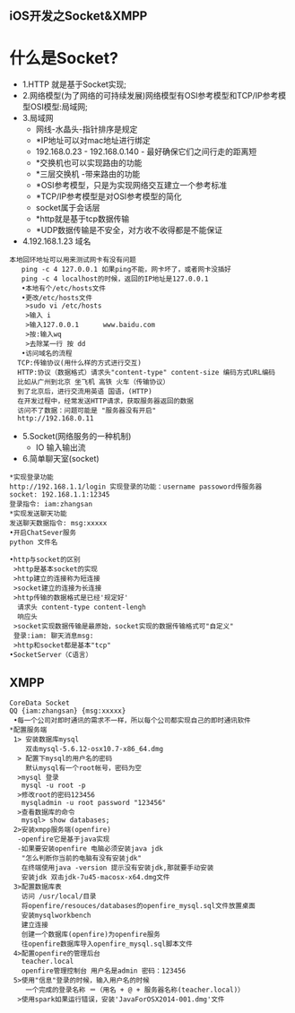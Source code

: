 ## iOS开发之Socket&XMPP

# 什么是Socket?
- 1.HTTP 就是基于Socket实现;
- 2.网络模型(为了网络的可持续发展)网络模型有OSI参考模型和TCP/IP参考模型OSI模型:局域网;
- 3.局域网
    - 网线-水晶头-指针排序是规定
    - *IP地址可以对mac地址进行绑定
    - 192.168.0.23 - 192.168.0.140 - 最好确保它们之间行走的距离短
    - *交换机也可以实现路由的功能
    - *三层交换机 -带来路由的功能
    - *OSI参考模型，只是为实现网络交互建立一个参考标准
    - *TCP/IP参考模型是对OSI参考模型的简化
    - socket属于会话层
    - *http就是基于tcp数据传输
    - *UDP数据传输是不安全，对方收不收得都是不能保证
- 4.192.168.1.23 域名<br>
```objc
本地回环地址可以用来测试网卡有没有问题
   ping -c 4 127.0.0.1 如果ping不能，网卡坏了，或者网卡没插好
   ping -c 4 localhost的时候，返回的IP地址是127.0.0.1
   •本地有个/etc/hosts文件
   •更改/etc/hosts文件
    >sudo vi /etc/hosts
    >输入 i
    >输入127.0.0.1      www.baidu.com
    >按:输入wq
    >去除某一行 按 dd
   •访问域名的流程
  TCP:传输协议(用什么样的方式进行交互)
  HTTP:协议（数据格式）请求头"content-type" content-size 编码方式URL编码
  比如从广州到北京 坐飞机 高铁 火车（传输协议）
  到了北京后，进行交流用英语 国语，(HTTP)
  在开发过程中，经常发送HTTP请求，获取服务器返回的数据
  访问不了数据：问题可能是 "服务器没有开启"
  http://192.168.0.11
  ```
- 5.Socket(网络服务的一种机制)
   - IO 输入输出流
- 6.简单聊天室(socket)

```objc
*实现登录功能
http://192.168.1.1/login 实现登录的功能：username passoword传服务器
socket: 192.168.1.1:12345
登录指令: iam:zhangsan
*实现发送聊天功能
发送聊天数据指令: msg:xxxxx
•开启ChatSever服务
python 文件名

•http与socket的区别
 >http是基本socket的实现
 >http建立的连接称为短连接
 >socket建立的连接为长连接
 >http传输的数据格式是已经'规定好'
  请求头 content-type content-lengh
  响应头
 >socket实现数据传输是最原始，socket实现的数据传输格式可"自定义"
 登录:iam: 聊天消息msg:
 >http和socket都是基本"tcp"
•SocketServer（C语言）
```
## XMPP
```objc
CoreData Socket
QQ {iam:zhangsan} {msg:xxxxx}
 •每一个公司对即时通讯的需求不一样，所以每个公司都实现自己的即时通讯软件
*配置服务端
 1> 安装数据库mysql
    双击mysql-5.6.12-osx10.7-x86_64.dmg
  > 配置下mysql的用户名的密码
    默认mysql有一个root帐号，密码为空
  >mysql 登录
   mysql -u root -p
  >修改root的密码123456
   mysqladmin -u root password "123456"
  >查看数据库的命令
   mysql> show databases;
 2>安装xmpp服务端(openfire)
  -openfire它是基于java实现
  -如果要安装openfire 电脑必须安装java jdk
   "怎么判断你当前的电脑有没有安装jdk"
   在终端使用java -version 提示没有安装jdk,那就要手动安装
   安装jdk 双击jdk-7u45-macosx-x64.dmg文件
 3>配置数据库表
   访问 /usr/local/目录
   将openfire/resouces/databases的openfire_mysql.sql文件放置桌面
   安装mysqlworkbench
   建立连接
   创建一个数据库(openfire)为openfire服务
   往openfire数据库导入openfire_mysql.sql脚本文件
 4>配置openfire的管理后台
   teacher.local
   openfire管理控制台 用户名是admin 密码：123456
 5>使用"信息"登录的时候，输入用户名的时候
    一个完成的登录名称 ＝（用名 + @ + 服务器名称(teacher.local)）
  >使用spark如果运行错误，安装'JavaForOSX2014-001.dmg'文件
```



  
